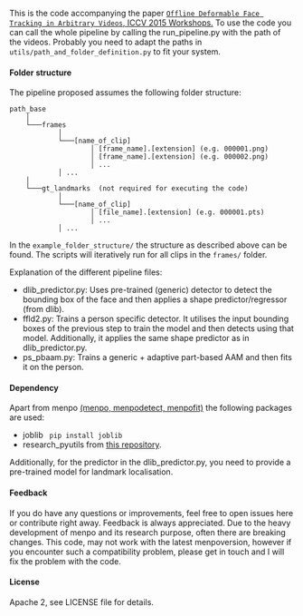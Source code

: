 
This is the code accompanying the paper [`Offline Deformable Face Tracking in Arbitrary Videos`, ICCV 2015 Workshops.](http://ibug.doc.ic.ac.uk/media/uploads/documents/paper_offline.pdf)
To use the code you can call the whole pipeline by calling the run_pipeline.py with the path of the videos.
Probably you need to adapt the paths in `utils/path_and_folder_definition.py` to fit your system.

#### **Folder structure**
The pipeline proposed assumes the following folder structure:

```
path_base
    │
    └───frames
            │
            └───[name_of_clip]
                    │ [frame_name].[extension] (e.g. 000001.png)
                    │ [frame_name].[extension] (e.g. 000002.png)
                    │ ...
            │ ...
    │
    └───gt_landmarks  (not required for executing the code)
            │
            └───[name_of_clip]
                    │ [file_name].[extension] (e.g. 000001.pts)
                    │ ...
            │ ...
```

In the `example_folder_structure/` the structure as described above can be found. 
The scripts will iteratively run for all clips in the `frames/` folder. 


Explanation of the different pipeline files:

* dlib_predictor.py: Uses pre-trained (generic) detector to detect the bounding box of the face and then applies a shape predictor/regressor (from dlib).
* ffld2.py: Trains a person specific detector. It utilises the input bounding boxes of the previous step to train the model and then detects using that model. Additionally, it applies the same shape predictor as in dlib_predictor.py.
* ps_pbaam.py: Trains a generic + adaptive part-based AAM and then fits it on the person.

#### **Dependency**
Apart from menpo [(menpo, menpodetect, menpofit)](https://github.com/menpo/menpo) the following packages are used:
* joblib ``` pip install joblib```
* research_pyutils from [this repository](https://github.com/grigorisg9gr/pyutils).

Additionally, for the predictor in the dlib_predictor.py, you need to provide a pre-trained model for landmark localisation. 

#### **Feedback**
If you do have any questions or improvements, feel free to open issues here or contribute right away. Feedback is always appreciated.
Due to the heavy development of menpo and its research purpose, often there are breaking changes. This code, may not work with the latest menpoversion, however if you encounter such a compatibility problem, please get in touch and I will fix the problem with the code.

#### **License**
Apache 2, see LICENSE file for details.
